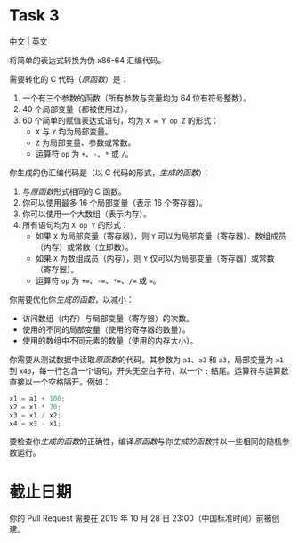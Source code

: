 # Task 3
中文 | [英文](README.md)

将简单的表达式转换为伪 x86-64 汇编代码。

需要转化的 C 代码（*原函数*）是：

1. 一个有三个参数的函数（所有参数与变量均为 64 位有符号整数）。
2. 40 个局部变量（都被使用过）。
3. 60 个简单的赋值表达式语句，均为 `X = Y op Z` 的形式：
    * `X` 与 `Y` 均为局部变量。
    * `Z` 为局部变量、参数或常数。
    * 运算符 `op` 为 `+`、`-`、`*` 或 `/`。

你生成的伪汇编代码是（以 C 代码的形式，*生成的函数*）：

1. 与*原函数*形式相同的 C 函数。
2. 你可以使用最多 16 个局部变量（表示 16 个寄存器）。
3. 你可以使用一个大数组（表示内存）。
4. 所有语句均为 `X op Y` 的形式：
    * 如果 `X` 为局部变量（寄存器），则 `Y` 可以为局部变量（寄存器）、数组成员（内存）或常数（立即数）。
    * 如果 `X` 为数组成员（内存），则 `Y` 仅可以为局部变量（寄存器）或常数（寄存器）。
    * 运算符 `op` 为 `+=`、`-=`、`*=`、`/=` 或 `=`。

你需要优化你*生成的函数*，以减小：

* 访问数组（内存）与局部变量（寄存器）的次数。
* 使用的不同的局部变量（使用的寄存器的数量）。
* 使用的数组中不同元素的数量（使用的内存大小）。

你需要从测试数据中读取*原函数*的代码。其参数为 `a1`、`a2` 和 `a3`，局部变量为 `x1` 到 `x40`，每一行包含一个语句，开头无空白字符，以一个 `;` 结尾。运算符与运算数直接以一个空格隔开。例如：

```c
x1 = a1 + 100;
x2 = x1 * 70;
x3 = x1 / x2;
x4 = x3 - x1;
```

要检查你*生成的函数*的正确性，编译*原函数*与你*生成的函数*并以一些相同的随机参数运行。


# 截止日期
你的 Pull Request 需要在 2019 年 10 月 28 日 23:00（中国标准时间）前被创建。
